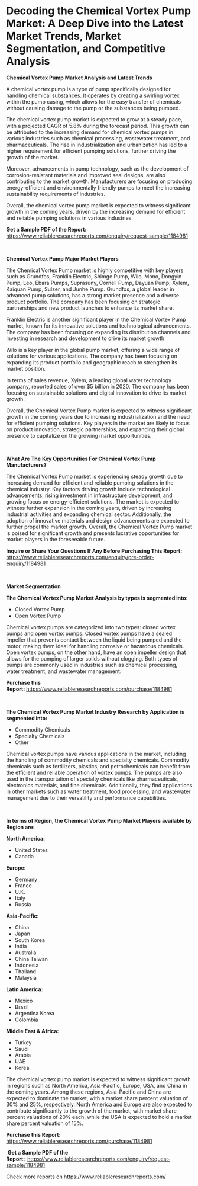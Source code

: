 <p><h1>Decoding the Chemical Vortex Pump Market: A Deep Dive into the Latest Market Trends, Market Segmentation, and Competitive Analysis</h1></p><p><strong>Chemical Vortex Pump Market Analysis and Latest Trends</strong></p>
<p><p>A chemical vortex pump is a type of pump specifically designed for handling chemical substances. It operates by creating a swirling vortex within the pump casing, which allows for the easy transfer of chemicals without causing damage to the pump or the substances being pumped.</p><p>The chemical vortex pump market is expected to grow at a steady pace, with a projected CAGR of 5.8% during the forecast period. This growth can be attributed to the increasing demand for chemical vortex pumps in various industries such as chemical processing, wastewater treatment, and pharmaceuticals. The rise in industrialization and urbanization has led to a higher requirement for efficient pumping solutions, further driving the growth of the market.</p><p>Moreover, advancements in pump technology, such as the development of corrosion-resistant materials and improved seal designs, are also contributing to the market growth. Manufacturers are focusing on producing energy-efficient and environmentally friendly pumps to meet the increasing sustainability requirements of industries.</p><p>Overall, the chemical vortex pump market is expected to witness significant growth in the coming years, driven by the increasing demand for efficient and reliable pumping solutions in various industries.</p></p>
<p><strong>Get a Sample PDF of the Report:&nbsp;</strong> <a href="https://www.reliableresearchreports.com/enquiry/request-sample/1184981">https://www.reliableresearchreports.com/enquiry/request-sample/1184981</a></p>
<p>&nbsp;</p>
<p><strong>Chemical Vortex Pump Major Market Players</strong></p>
<p><p>The Chemical Vortex Pump market is highly competitive with key players such as Grundfos, Franklin Electric, Shimge Pump, Wilo, Mono, Dongyin Pump, Leo, Ebara Pumps, Suprasuny, Cornell Pump, Dayuan Pump, Xylem, Kaiquan Pump, Sulzer, and Junhe Pump. Grundfos, a global leader in advanced pump solutions, has a strong market presence and a diverse product portfolio. The company has been focusing on strategic partnerships and new product launches to enhance its market share.</p><p>Franklin Electric is another significant player in the Chemical Vortex Pump market, known for its innovative solutions and technological advancements. The company has been focusing on expanding its distribution channels and investing in research and development to drive its market growth.</p><p>Wilo is a key player in the global pump market, offering a wide range of solutions for various applications. The company has been focusing on expanding its product portfolio and geographic reach to strengthen its market position.</p><p>In terms of sales revenue, Xylem, a leading global water technology company, reported sales of over $5 billion in 2020. The company has been focusing on sustainable solutions and digital innovation to drive its market growth.</p><p>Overall, the Chemical Vortex Pump market is expected to witness significant growth in the coming years due to increasing industrialization and the need for efficient pumping solutions. Key players in the market are likely to focus on product innovation, strategic partnerships, and expanding their global presence to capitalize on the growing market opportunities.</p></p>
<p>&nbsp;</p>
<p><strong>What Are The Key Opportunities For Chemical Vortex Pump Manufacturers?</strong></p>
<p><p>The Chemical Vortex Pump market is experiencing steady growth due to increasing demand for efficient and reliable pumping solutions in the chemical industry. Key factors driving growth include technological advancements, rising investment in infrastructure development, and growing focus on energy-efficient solutions. The market is expected to witness further expansion in the coming years, driven by increasing industrial activities and expanding chemical sector. Additionally, the adoption of innovative materials and design advancements are expected to further propel the market growth. Overall, the Chemical Vortex Pump market is poised for significant growth and presents lucrative opportunities for market players in the foreseeable future.</p></p>
<p><strong>Inquire or Share Your Questions If Any Before Purchasing This Report:</strong> <a href="https://www.reliableresearchreports.com/enquiry/pre-order-enquiry/1184981">https://www.reliableresearchreports.com/enquiry/pre-order-enquiry/1184981</a></p>
<p>&nbsp;</p>
<p><strong>Market Segmentation</strong></p>
<p><strong>The Chemical Vortex Pump Market Analysis by types is segmented into:</strong></p>
<p><ul><li>Closed Vortex Pump</li><li>Open Vortex Pump</li></ul></p>
<p><p>Chemical vortex pumps are categorized into two types: closed vortex pumps and open vortex pumps. Closed vortex pumps have a sealed impeller that prevents contact between the liquid being pumped and the motor, making them ideal for handling corrosive or hazardous chemicals. Open vortex pumps, on the other hand, have an open impeller design that allows for the pumping of larger solids without clogging. Both types of pumps are commonly used in industries such as chemical processing, water treatment, and wastewater management.</p></p>
<p><strong>Purchase this Report:&nbsp;</strong><a href="https://www.reliableresearchreports.com/purchase/1184981">https://www.reliableresearchreports.com/purchase/1184981</a></p>
<p>&nbsp;</p>
<p><strong>The Chemical Vortex Pump Market Industry Research by Application is segmented into:</strong></p>
<p><ul><li>Commodity Chemicals</li><li>Specialty Chemicals</li><li>Other</li></ul></p>
<p><p>Chemical vortex pumps have various applications in the market, including the handling of commodity chemicals and specialty chemicals. Commodity chemicals such as fertilizers, plastics, and petrochemicals can benefit from the efficient and reliable operation of vortex pumps. The pumps are also used in the transportation of specialty chemicals like pharmaceuticals, electronics materials, and fine chemicals. Additionally, they find applications in other markets such as water treatment, food processing, and wastewater management due to their versatility and performance capabilities.</p></p>
<p>&nbsp;</p>
<p><strong>In terms of Region, the Chemical Vortex Pump Market Players available by Region are:</strong></p>
<p>
    <p> <strong> North America: </strong>
        <ul>
            <li>United States</li>
            <li>Canada</li>
        </ul>
        </p> 
    <p> <strong> Europe: </strong>
        <ul>
            <li>Germany</li>
            <li>France</li>
            <li>U.K.</li>
            <li>Italy</li>
            <li>Russia</li>
        </ul>
        </p> 
    <p> <strong> Asia-Pacific: </strong>
        <ul>
            <li>China</li>
            <li>Japan</li>
            <li>South Korea</li>
            <li>India</li>
            <li>Australia</li>
            <li>China Taiwan</li>
            <li>Indonesia</li>
            <li>Thailand</li>
            <li>Malaysia</li>
        </ul>
        </p> 
    <p> <strong> Latin America: </strong>
        <ul>
            <li>Mexico</li>
            <li>Brazil</li>
            <li>Argentina Korea</li>
            <li>Colombia</li>
        </ul>
        </p> 
    <p> <strong> Middle East & Africa: </strong>
        <ul>
            <li>Turkey</li>
            <li>Saudi</li>
            <li>Arabia</li>
            <li>UAE</li>
            <li>Korea</li>
        </ul>
    </p>
    </p>
<p><p>The chemical vortex pump market is expected to witness significant growth in regions such as North America, Asia-Pacific, Europe, USA, and China in the coming years. Among these regions, Asia-Pacific and China are expected to dominate the market, with a market share percent valuation of 30% and 25%, respectively. North America and Europe are also expected to contribute significantly to the growth of the market, with market share percent valuations of 20% each, while the USA is expected to hold a market share percent valuation of 15%.</p></p>
<p><strong>Purchase this Report: </strong><a href="https://www.reliableresearchreports.com/purchase/1184981">https://www.reliableresearchreports.com/purchase/1184981</a></p>
<p>&nbsp;<strong>Get a Sample PDF of the Report:&nbsp;&nbsp;</strong><a href="https://www.reliableresearchreports.com/enquiry/request-sample/1184981">https://www.reliableresearchreports.com/enquiry/request-sample/1184981</a></p>
<p><strong></strong></p>
<p>Check more reports on https://www.reliableresearchreports.com/</p>